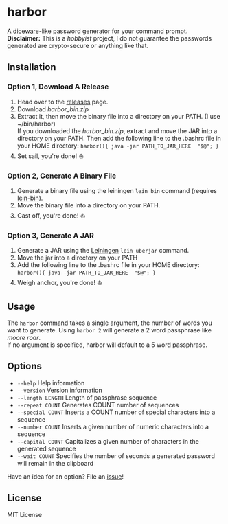 # harbor

A [diceware](http://world.std.com/~reinhold/diceware.html)-like password generator for your command prompt.  
__Disclaimer:__ This is a _hobbyist_ project, I do not guarantee the passwords generated are crypto-secure or anything like that.

## Installation

### Option 1, Download A Release
1. Head over to the [releases](https://github.com/SalvatoreTosti/harbor/releases) page.
2. Download *harbor\_bin.zip*
3. Extract it, then move the binary file into a directory on your PATH. (I use ~/bin/harbor)  
If you downloaded the *harbor\_bin.zip*, extract and move the JAR into a directory on your PATH.
Then add the following line to the .bashrc file in your HOME directory: `harbor(){ java -jar PATH_TO_JAR_HERE  "$@"; }`
4. Set sail, you're done! :boat:

### Option 2, Generate A Binary File
1. Generate a binary file using the leiningen `lein bin` command (requires [lein-bin](https://github.com/Raynes/lein-bin)).
2. Move the binary file into a directory on your PATH.
3. Cast off, you're done! :boat:

### Option 3, Generate A JAR
1. Generate a JAR using the [Leiningen](https://leiningen.org/) `lein uberjar` command.
2. Move the jar into a directory on your PATH
3. Add the following line to the .bashrc file in your HOME directory: `harbor(){ java -jar PATH_TO_JAR_HERE  "$@"; }`
4. Weigh anchor, you're done! :boat:

## Usage

The `harbor` command takes a single argument, the number of words you want to generate.
Using `harbor 2` will generate a 2 word passphrase like _moore roar_.  
If no argument is specified, harbor will default to a 5 word passphrase.

## Options

- `--help` Help information
- `--version` Version information
- `--length LENGTH` Length of passphrase sequence
- `--repeat COUNT` Generates COUNT number of sequences
- `--special COUNT` Inserts a COUNT number of special characters into a sequence
- `--number COUNT` Inserts a given number of numeric characters into a sequence
- `--capital COUNT` Capitalizes a given number of characters in the generated sequence
- `--wait COUNT` Specifies the number of seconds a generated password will remain in the clipboard

Have an idea for an option? File an [issue](https://github.com/SalvatoreTosti/harbor/issues)!

## License

MIT License
